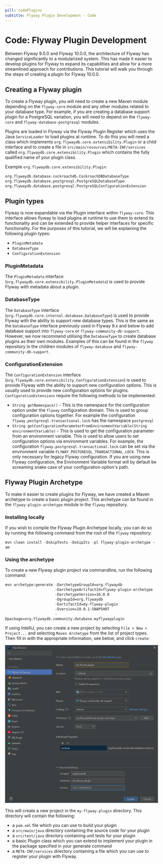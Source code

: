 ```yaml
---
pill: codePlugins
subtitle: Flyway Plugin Development - Code
---
```

# Code: Flyway Plugin Development
Between Flyway 9.0.0 and Flyway 10.0.0, the architecture of Flyway has changed significantly to a modularized system. 
This has made it easier to develop plugins for Flyway to expand its capabilities and allow for a more streamlined approach for contributions. 
This tutorial will walk you through the steps of creating a plugin for Flyway 10.0.0.

## Creating a Flyway plugin
To create a Flyway plugin, you will need to create a new Maven module depending on the `flyway-core` module and any other modules related to your database type.
For example, if you are creating a database support plugin for a PostgreSQL variation, you will need to depend on the `flyway-core` and `flyway-database-postgresql` modules.

Plugins are loaded in Flyway via the Flyway Plugin Register which uses the Java `ServiceLoader` to load plugins at runtime. 
To do this you will need a class which implements `org.flywaydb.core.extensibility.Plugin` or a child interface and to create a file in `src/main/resources/META-INF/services` called `org.flywaydb.core.extensibility.Plugin` which contains the fully qualified name of your plugin class.

Example `org.flywaydb.core.extensibility.Plugin`:
```
org.flywaydb.database.cockroachdb.CockroachDBDatabaseType
org.flywaydb.database.postgresql.PostgreSQLDatabaseType
org.flywaydb.database.postgresql.PostgreSQLConfigurationExtension
```


## Plugin types
Flyway is now expandable via the Plugin interface within `flyway-core`. This interface allows flyway to load plugins at runtime to use them to extend its functionality and can be extended to provide helper interfaces for specific functionality.
For the purposes of this tutorial, we will be explaining the following plugin types:
* `PluginMetadata`
* `DatabaseType`
* `ConfigurationExtension`

### PluginMetadata
The `PluginMetadata` interface (`org.flywaydb.core.extensibility.PluginMetadata`) is used to provide Flyway with metadata about a plugin.

### DatabaseType
The `DatabaseType` interface (`org.flywaydb.core.internal.database.DatabaseType`) is used to provide Flyway with the ability to support new database types. 
This is the same as the `DatabaseType` interface previously used in Flyway 9.x and below to add database support into `flyway-core` or `flyway-community-db-support`. However, we now recommend utilising the `DatabaseType` to create database plugins as their own modules.
Examples of this can be found in the `flyway` repository in the children modules of `flyway-database` and `flyway-community-db-support`.

### ConfigurationExtension
The `ConfigurationExtension` interface (`org.flywaydb.core.extensibility.ConfigurationExtension`) is used to provide Flyway with the ability to support new configuration options. This is usually used to provide new configuration options for plugins.
`ConfigurationExtensions` require the following methods to be implemented:
* `String getNamespace()` - This is the namespace for the configuration option under the `flyway` configuration domain. This is used to group configuration options together. For example the configuration `flyway.postgresql.transactional.lock` has the namespace `postgresql`
* `String getConfigurationParameterFromEnvironmentVariable(String environmentVariable)` - This is used to get the configuration parameter from an environment variable. This is used to allow users to set configuration options via environment variables. For example, the configuration `flyway.postgresql.transactional.lock` can be set via the environment variable `FLYWAY_POSTGRESQL_TRANSACTIONAL_LOCK`. This is only necessary for legacy Flyway configuration. If you are using new Flyway configuration, the Environment Variable format will by default be screaming snake case of your configuration option's path. 

## Flyway Plugin Archetype
To make it easier to create plugins for Flyway, we have created a Maven archetype to create a basic plugin project.
This archetype can be found in the `flyway-plugin-archetype` module in the `flyway` repository.

### Installing locally
If you wish to compile the Flyway Plugin Archetype locally, you can do so by running the following command from the root of the `flyway` repository:

    mvn clean install -DskipTests -DskipIts -pl flyway-plugin-archetype -am

### Using the archetype
To create a new Flyway plugin project via commandline, run the following command:

    mvn archetype:generate -DarchetypeGroupId=org.flywaydb 
                           -DarchetypeArtifactId=flyway-plugin-archetype
                           -DarchetypeVersion=10.0.0
                           -DgroupId=org.flywaydb 
                           -DartifactId=my-flyway-plugin
                           -Dversion=10.0.1-SNAPSHOT
                           -Dpackage=org.flywaydb.community.database.myflywayplugin

If using IntelliJ, you can create a new project by selecting `File > New > Project...` and selecting `Maven Archetype` from the list of project types.
Then fill in with the appropriate information, see below, and click `create`:

![image](intellijProjectArchetype.png)

This will create a new project in the `my-flyway-plugin` directory.
This directory will contain the following:
* a `pom.xml` file which you can use to build your plugin
* a `src/main/java` directory containing the source code for your plugin
* a `src/test/java` directory containing unit tests for your plugin
* a basic Plugin class which you can extend to implement your plugin in the package specified in your generate command
* a `META-INF/services` directory containing a file which you can use to register your plugin with Flyway.